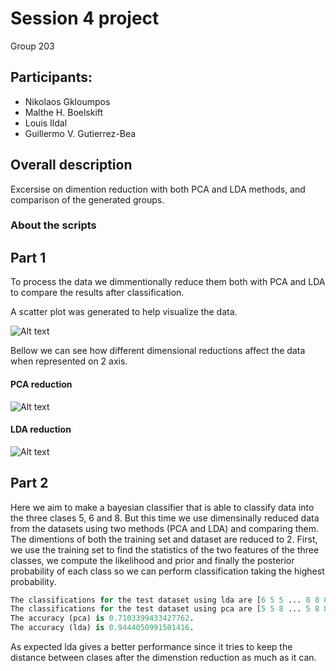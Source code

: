# Session 4 project

Group 203
## Participants:
- Nikolaos Gkloumpos
- Malthe H. Boelskift
- Louis Ildal
- Guillermo V. Gutierrez-Bea

## Overall description
Excersise on dimention reduction with both PCA and LDA methods, and comparison of the generated groups.


### About the scripts

## Part 1

To process the data we dimmentionally reduce them both with PCA and LDA to compare the results after classification. 

A scatter plot was generated to help visualize the data.

![Alt text](plots_data/image.png)

Bellow we can see how different dimensional reductions affect the data when represented on 2 axis.

#### PCA reduction
![Alt text](plots_data/PCA.png)

#### LDA reduction
![Alt text](plots_data/LDA.png)


## Part 2
Here we aim to make a bayesian classifier that is able to classify data into the three clases 5, 6 and 8. But this time we use dimensinally reduced data from the datasets using two methods (PCA and LDA) and comparing them. The dimentions of both the training set and dataset are reduced to 2. First, we use the training set to find the statistics of the two features of the three classes, we compute the likelihood and prior and finally the posterior probability of each class so we can perform classification taking the highest probability.

```Python
The classifications for the test dataset using lda are [6 5 5 ... 8 8 8].
The classifications for the test dataset using pca are [5 5 8 ... 5 8 8].
The accuracy (pca) is 0.7103399433427762.
The accuracy (lda) is 0.9444050991501416.
```

As expected lda gives a better performance since it tries to keep the distance between clases after the dimenstion reduction as much as it can. 

